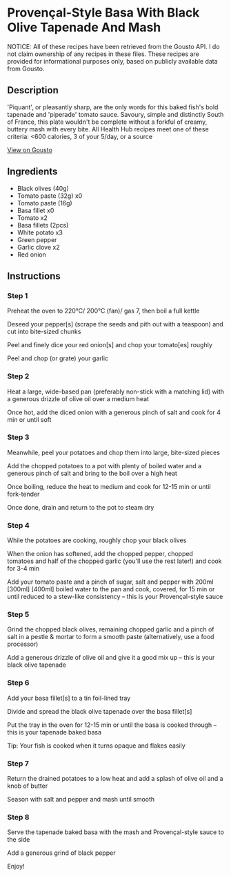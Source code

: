 # Provençal-Style Basa With Black Olive Tapenade And Mash

NOTICE: All of these recipes have been retrieved from the Gousto API. I do not claim ownership of any recipes in these files. These recipes are provided for informational purposes only, based on publicly available data from Gousto.

## Description

'Piquant', or pleasantly sharp, are the only words for this baked fish's bold tapenade and 'piperade' tomato sauce. Savoury, simple and distinctly South of France, this plate wouldn't be complete without a forkful of creamy, buttery mash with every bite. All Health Hub recipes meet one of these criteria: <600 calories, 3 of your 5/day, or a source 

[View on Gousto](https://www.gousto.co.uk/recipes/cookbook/provencal-fish-black-olive-tapenade-mash)

## Ingredients

- Black olives (40g)
- Tomato paste (32g) x0
- Tomato paste (16g)
- Basa fillet x0
- Tomato x2
- Basa fillets (2pcs)
- White potato x3
- Green pepper
- Garlic clove x2
- Red onion

## Instructions


### Step 1

Preheat the oven to 220°C/ 200°C (fan)/ gas 7, then boil a full kettle

Deseed your pepper[s] (scrape the seeds and pith out with a teaspoon) and cut into bite-sized chunks

Peel and finely dice your red onion[s]<span class="text-danger"> </span>and chop your tomato[es] roughly

Peel and chop (or grate) your garlic


### Step 2

Heat a large, wide-based pan (preferably non-stick with a matching lid) with a generous drizzle of olive oil over a medium heat

Once hot, add the diced onion with a generous pinch of salt and cook for 4 min or until soft


### Step 3

Meanwhile, peel your potatoes and chop them into large, bite-sized pieces

Add the chopped potatoes to a pot with plenty of boiled water and a generous pinch of salt and bring to the boil over a high heat

Once boiling, reduce the heat to medium and cook for 12-15 min or until fork-tender

Once done, drain and return to the pot to steam dry


### Step 4

While the potatoes are cooking, roughly chop your black olives

When the onion has softened, add the chopped pepper, chopped tomatoes and half of the chopped garlic (you'll use the rest later!) and cook for 3-4 min

Add your tomato paste and a pinch of sugar, salt and pepper with 200ml <span class="text-purple">[300ml] </span><span class="text-danger">[400ml]</span> boiled water to the pan and cook, covered, for 15 min or until reduced to a stew-like consistency – this is your Provençal-style sauce


### Step 5

Grind the chopped black olives, remaining chopped garlic and a pinch of salt in a pestle & mortar to form a smooth paste (alternatively, use a food processor)

Add a generous drizzle of olive oil and give it a good mix up – this is your black olive tapenade


### Step 6

Add your basa fillet[s] to a tin foil-lined tray

Divide and spread the black olive tapenade over the basa fillet[s]

Put the tray in the oven for 12-15 min or until the basa is cooked through – this is your tapenade baked basa

Tip: Your fish is cooked when it turns opaque and flakes easily


### Step 7

Return the drained potatoes to a low heat and add a splash of olive oil and a knob of butter

Season with salt and pepper and mash until smooth

### Step 8

Serve the tapenade baked basa with the mash and Provençal-style sauce to the side

Add a generous grind of black pepper

Enjoy!

